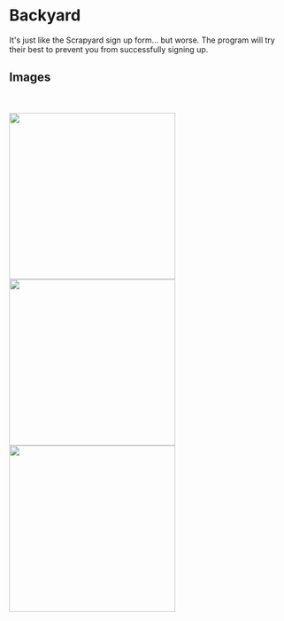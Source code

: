 # Backyard 
It's just like the Scrapyard sign up form... but worse. The program will try their best to prevent you from successfully signing up. 

## Images 
<br>
<br>
<img align="center" src="https://imgur.com/a/22IuIPn" data-canonical-src="https://imgur.com/a/22IuIPn" width="300" />
<br>
<img align="center" src="https://imgur.com/a/KtfAu75" data-canonical-src="https://imgur.com/a/KtfAu75" width="300" />
<br>
<img align="center" src="https://imgur.com/a/aoijLLZ" data-canonical-src="https://imgur.com/a/aoijLLZ" width="300" /> 
